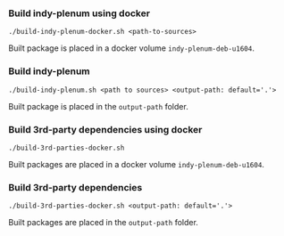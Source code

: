 ### Build indy-plenum using docker

```
./build-indy-plenum-docker.sh <path-to-sources> 
```
Built package is placed in a docker volume `indy-plenum-deb-u1604`. 

### Build indy-plenum

```
./build-indy-plenum.sh <path to sources> <output-path: default='.'>
```

Built package is placed in the `output-path` folder.

### Build 3rd-party dependencies using docker

```
./build-3rd-parties-docker.sh
```

Built packages are placed in a docker volume `indy-plenum-deb-u1604`.

### Build 3rd-party dependencies

```
./build-3rd-parties-docker.sh <output-path: default='.'>
```

Built packages are placed in the `output-path` folder.
